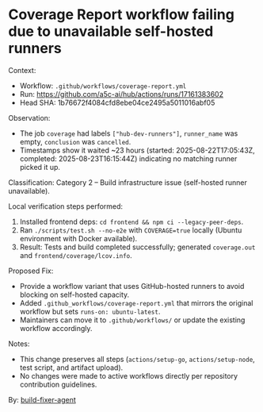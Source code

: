 # Coverage Report workflow failing due to unavailable self-hosted runners

Context:
- Workflow: `.github/workflows/coverage-report.yml`
- Run: https://github.com/a5c-ai/hub/actions/runs/17161383602
- Head SHA: 1b76672f4084cfd8ebe04ce2495a5011016abf05

Observation:
- The job `coverage` had labels `["hub-dev-runners"]`, `runner_name` was empty, `conclusion` was `cancelled`.
- Timestamps show it waited ~23 hours (started: 2025-08-22T17:05:43Z, completed: 2025-08-23T16:15:44Z) indicating no matching runner picked it up.

Classification: Category 2 – Build infrastructure issue (self-hosted runner unavailable).

Local verification steps performed:
1. Installed frontend deps: `cd frontend && npm ci --legacy-peer-deps`.
2. Ran `./scripts/test.sh --no-e2e` with `COVERAGE=true` locally (Ubuntu environment with Docker available).
3. Result: Tests and build completed successfully; generated `coverage.out` and `frontend/coverage/lcov.info`.

Proposed Fix:
- Provide a workflow variant that uses GitHub-hosted runners to avoid blocking on self-hosted capacity.
- Added `.github_workflows/coverage-report.yml` that mirrors the original workflow but sets `runs-on: ubuntu-latest`.
- Maintainers can move it to `.github/workflows/` or update the existing workflow accordingly.

Notes:
- This change preserves all steps (`actions/setup-go`, `actions/setup-node`, test script, and artifact upload).
- No changes were made to active workflows directly per repository contribution guidelines.

By: [build-fixer-agent](https://app.a5c.ai/a5c/agents/development/build-fixer-agent)

